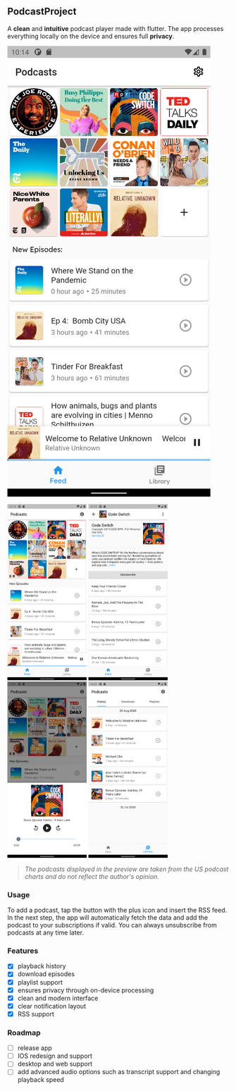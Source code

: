 ## PodcastProject

A **clean** and **intuitive** podcast player made with flutter.
The app processes everything locally on the device and ensures full **privacy**. 

[ ![](./images/preview_1.png) ](./images/preview_1.png)

<div>
  <img src="./images/preview_1.png" height="400"/>
  <img src="./images/preview_2.png" height="400"/>
  <img src="./images/preview_3.png" height="400"/>
  <img src="./images/preview_4.png" height="400"/>
</div>

> _The podcasts displayed in the preview are taken from the US podcast charts and do not reflect the author's opinion._

### Usage
To add a podcast, tap the button with the plus icon and insert the RSS feed. 
In the next step, the app will automatically fetch the data and add the podcast 
to your subscriptions if valid. You can always unsubscribe from podcasts at any 
time later.

### Features
- [x] playback history
- [x] download episodes
- [x] playlist support
- [x] ensures privacy through on-device processing
- [x] clean and modern interface
- [x] clear notification layout
- [x] RSS support

### Roadmap
- [ ] release app
- [ ] IOS redesign and support
- [ ] desktop and web support
- [ ] add advanced audio options such as transcript support and changing playback speed
